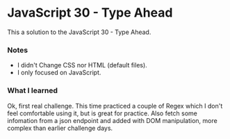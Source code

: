 # JavaScript 30 -  Type Ahead

This a solution to the JavaScript 30 - Type Ahead.

### Notes

- I didn't Change CSS nor HTML (default files).
- I only focused on JavaScript.

### What I learned

Ok, first real challenge. This time practiced a couple of Regex which I don't feel comfortable using it, but is great for practice. Also fetch some infomation from a json endpoint and added with DOM manipulation, more complex than earlier challenge days.